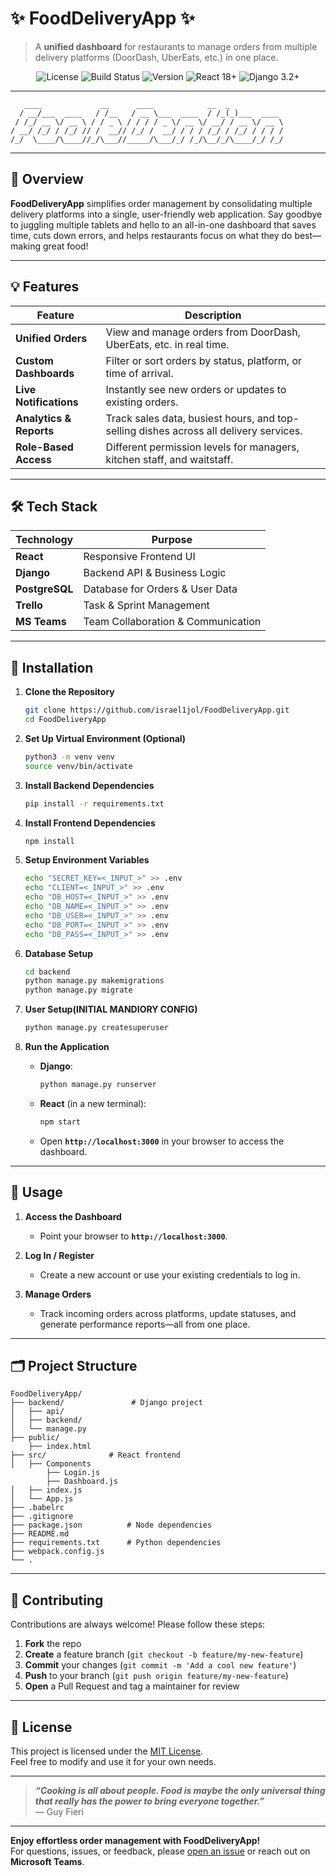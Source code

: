 # ✨ **FoodDeliveryApp** ✨

> A **unified dashboard** for restaurants to manage orders from multiple delivery platforms (DoorDash, UberEats, etc.) in one place.

<p align="center">
  <img src="https://img.shields.io/badge/license-MIT-blue.svg" alt="License" />
  <img src="https://img.shields.io/badge/build-passing-brightgreen.svg" alt="Build Status" />
  <img src="https://img.shields.io/badge/version-1.0.0-blue" alt="Version" />
  <img src="https://img.shields.io/badge/React-18.0+-blue" alt="React 18+"/>
  <img src="https://img.shields.io/badge/Django-3.2+-green" alt="Django 3.2+"/>
</p>

---

```
   ____             __      ____            __  _           
  / __/___  ____   / /__   / __ \___  ____  / /_(_)___  ____ 
 / /_/ __ \/ __ \ / / _ \ / / / / _ \/ __ \/ __/ / __ \/ __ \
/ __/ /_/ / /_/ // /  __// /_/ /  __/ / / / /_/ / /_/ / / / /
/_/  \____/\____//_/\___//_____/\___/_/ /_/\__/_/\____/_/ /_/ 
```

---

## 🚀 Overview
**FoodDeliveryApp** simplifies order management by consolidating multiple delivery platforms into a single, user-friendly web application. Say goodbye to juggling multiple tablets and hello to an all-in-one dashboard that saves time, cuts down errors, and helps restaurants focus on what they do best—making great food!

---

## 💡 Features
| Feature                | Description                                                                                 |
|------------------------|---------------------------------------------------------------------------------------------|
| **Unified Orders**     | View and manage orders from DoorDash, UberEats, etc. in real time.                         |
| **Custom Dashboards**  | Filter or sort orders by status, platform, or time of arrival.                              |
| **Live Notifications** | Instantly see new orders or updates to existing orders.                                     |
| **Analytics & Reports**| Track sales data, busiest hours, and top-selling dishes across all delivery services.      |
| **Role-Based Access**  | Different permission levels for managers, kitchen staff, and waitstaff.                    |

---

## 🛠 Tech Stack

| Technology    | Purpose                            |
|---------------|-------------------------------------|
| **React**     | Responsive Frontend UI             |
| **Django**    | Backend API & Business Logic        |
| **PostgreSQL**| Database for Orders & User Data     |
| **Trello**    | Task & Sprint Management           |
| **MS Teams**  | Team Collaboration & Communication  |

---

## 🔧 Installation

1. **Clone the Repository**  
   ```bash
   git clone https://github.com/israel1jol/FoodDeliveryApp.git
   cd FoodDeliveryApp
   ```
2. **Set Up Virtual Environment (Optional)**  
   ```bash
   python3 -m venv venv
   source venv/bin/activate
   ```
3. **Install Backend Dependencies**  
   ```bash
   pip install -r requirements.txt
   ```
4. **Install Frontend Dependencies**  
   ```bash
   npm install
   ```
5. **Setup Environment Variables**
   ```bash
   echo "SECRET_KEY=<_INPUT_>" >> .env
   echo "CLIENT=<_INPUT_>" >> .env
   echo "DB_HOST=<_INPUT_>" >> .env
   echo "DB_NAME=<_INPUT_>" >> .env
   echo "DB_USER=<_INPUT_>" >> .env
   echo "DB_PORT=<_INPUT_>" >> .env
   echo "DB_PASS=<_INPUT_>" >> .env
   ```

6. **Database Setup**  
   ```bash
   cd backend
   python manage.py makemigrations
   python manage.py migrate
   ```
7. **User Setup(INITIAL MANDIORY CONFIG)**
   ```bash
   python manage.py createsuperuser
   ```

8. **Run the Application**  
   - **Django**:  
     ```bash
     python manage.py runserver
     ```
   - **React** (in a new terminal):  
     ```bash
     npm start
     ```
   - Open **`http://localhost:3000`** in your browser to access the dashboard.

---

## 🎉 Usage

1. **Access the Dashboard**  
   - Point your browser to **`http://localhost:3000`**.

2. **Log In / Register**  
   - Create a new account or use your existing credentials to log in.

3. **Manage Orders**  
   - Track incoming orders across platforms, update statuses, and generate performance reports—all from one place.

---

## 🗂 Project Structure
```
FoodDeliveryApp/
├── backend/               # Django project
│   ├── api/
│   ├── backend/
│   └── manage.py
├── public/              
    ├── index.html
├── src/              # React frontend
│   ├── Components
        ├── Login.js
        ├── Dashboard.js
│   ├── index.js
│   └── App.js
├── .babelrc
├── .gitignore
├── package.json          # Node dependencies
├── README.md
├── requirements.txt      # Python dependencies
├── webpack.config.js
└── .
```

---

## 🤝 Contributing

Contributions are always welcome! Please follow these steps:

1. **Fork** the repo  
2. **Create** a feature branch (`git checkout -b feature/my-new-feature`)  
3. **Commit** your changes (`git commit -m 'Add a cool new feature'`)  
4. **Push** to your branch (`git push origin feature/my-new-feature`)  
5. **Open** a Pull Request and tag a maintainer for review

---

## 📄 License

This project is licensed under the [MIT License](LICENSE).  
Feel free to modify and use it for your own needs.

---

> **_“Cooking is all about people. Food is maybe the only universal thing that really has the power to bring everyone together.”_**  
> — Guy Fieri

---

**Enjoy effortless order management with FoodDeliveryApp!**  
For questions, issues, or feedback, please [open an issue](https://github.com/israel1jol/FoodDeliveryApp/issues) or reach out on **Microsoft Teams**.